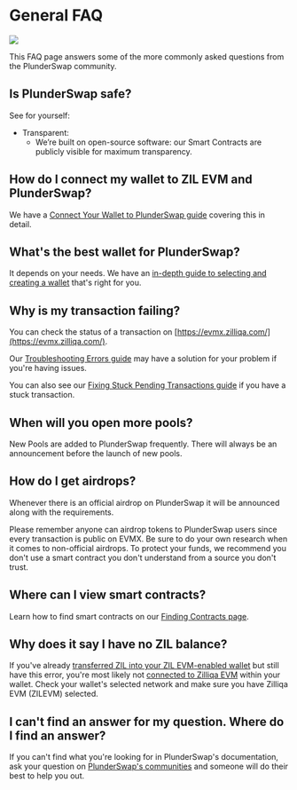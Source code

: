# General FAQ

![](<../../.gitbook/assets/PS_General_FAQ.png>)

This FAQ page answers some of the more commonly asked questions from the PlunderSwap community.

## Is PlunderSwap safe?

See for yourself:

* Transparent:
  * We’re built on open-source software: our Smart Contracts are publicly visible for maximum transparency.

## How do I connect my wallet to ZIL EVM and PlunderSwap?

We have a [Connect Your Wallet to PlunderSwap guide](https://docs.plunderswap.com/get-started/connection-guide) covering this in detail.

## What's the best wallet for PlunderSwap?

It depends on your needs. We have an [in-depth guide to selecting and creating a wallet](https://docs.plunderswap.com/get-started/wallet-guide) that's right for you.

## Why is my transaction failing?

You can check the status of a transaction on [https://evmx.zilliqa.com/](https://evmx.zilliqa.com/).

Our [Troubleshooting Errors guide](https://docs.plunderswap.com/help/troubleshooting) may have a solution for your problem if you're having issues.

You can also see our [Fixing Stuck Pending Transactions guide](https://docs.plunderswap.com/help/unsticking-a-transaction-stuck-as-pending-with-metamask) if you have a stuck transaction.

## When will you open more pools?

New Pools are added to PlunderSwap frequently. There will always be an announcement before the launch of new pools.

## How do I get airdrops?

Whenever there is an official airdrop on PlunderSwap it will be announced along with the requirements.

Please remember anyone can airdrop tokens to PlunderSwap users since every transaction is public on EVMX. Be sure to do your own research when it comes to non-official airdrops. To protect your funds, we recommend you don't use a smart contract you don't understand from a source you don't trust.

## Where can I view smart contracts?

Learn how to find smart contracts on our [Finding Contracts page](https://docs.plunderswap.com/developers/smart-contracts).

## Why does it say I have no ZIL balance?

If you've already [transferred ZIL into your ZIL EVM-enabled wallet](https://docs.plunderswap.com/get-started/token-guide) but still have this error, you're most likely not [connected to Zilliqa EVM](https://docs.plunderswap.com/get-started/connection-guide) within your wallet. Check your wallet's selected network and make sure you have Zilliqa EVM (ZILEVM) selected.

## I can't find an answer for my question. Where do I find an answer?

If you can't find what you're looking for in PlunderSwap's documentation, ask your question on [PlunderSwap's communities](https://docs.plunderswap.com/contact-us/communities) and someone will do their best to help you out.
